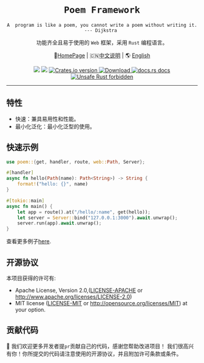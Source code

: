 <h1 align="center"><code>Poem Framework</code></h1>

<p align="center"><code>A  program is like a poem, you cannot write a poem without writing it. --- Dijkstra </code></p>
<p align="center">功能齐全且易于使用的 <code>Web</code> 框架，采用 <code>Rust</code> 编程语言。</p>
<p align="center">
    🏡<a href="https://poem-web.github.io/" target="_blank">HomePage</a> | 
    🇨🇳<a href="https://github.com/auula/poem/blob/master/readme_cn.md" target="_blank">中文说明</a> |
    🌎 <a href="https://github.com/auula/poem/blob/master/README.md">English</a>
</p>
<div align="center">
  <!-- CI -->
  <img src="https://github.com/poem-web/poem/workflows/CI/badge.svg" />
  <!-- codecov -->
  <img src="https://codecov.io/gh/poem-web/poem/branch/master/graph/badge.svg" />
  <!-- Crates version -->
  <a href="https://crates.io/crates/poem">
    <img src="https://img.shields.io/crates/v/poem.svg?style=flat-square"
    alt="Crates.io version" />
  </a>
  <!-- Downloads -->
  <a href="https://crates.io/crates/poem">
    <img src="https://img.shields.io/crates/d/poem.svg?style=flat-square"
      alt="Download" />
  </a>
  <!-- docs.rs docs -->
  <a href="https://docs.rs/poem">
    <img src="https://img.shields.io/badge/docs-latest-blue.svg?style=flat-square"
      alt="docs.rs docs" />
  </a>
  <a href="https://github.com/rust-secure-code/safety-dance/">
    <img src="https://img.shields.io/badge/unsafe-forbidden-success.svg?style=flat-square"
      alt="Unsafe Rust forbidden" />
  </a>
</div>

***

## 特性
- 快速：兼具易用性和性能。
- 最小化泛化：最小化泛型的使用。

## 快速示例

```rust
use poem::{get, handler, route, web::Path, Server};

#[handler]
async fn hello(Path(name): Path<String>) -> String {
    format!("hello: {}", name)
}

#[tokio::main]
async fn main() {
    let app = route().at("/hello/:name", get(hello));
    let server = Server::bind("127.0.0.1:3000").await.unwrap();
    server.run(app).await.unwrap();
}
```

查看更多例子[here][examples]. 

[examples]: https://github.com/poem-web/poem/tree/master/examples


## 开源协议

本项目获得的许可有:


* Apache License, Version 2.0,([LICENSE-APACHE](./LICENSE-APACHE) or http://www.apache.org/licenses/LICENSE-2.0)
* MIT license ([LICENSE-MIT](./LICENSE-MIT) or http://opensource.org/licenses/MIT)
  at your option.

 ## 贡献代码

🎈 我们欢迎更多开发者提`pr`贡献自己的代码，感谢您帮助改进项目！ 我们很高兴有你！你所提交的代码请注意使用的开源协议，并且附加许可条款或条件。